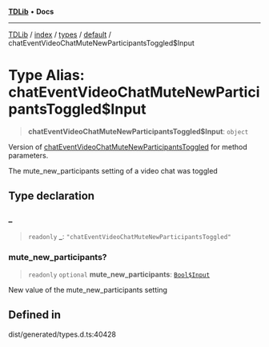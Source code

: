 [**TDLib**](../../../../../../README.md) • **Docs**

***

[TDLib](../../../../../../modules.md) / [index](../../../../../README.md) / [types](../../../README.md) / [default](../README.md) / chatEventVideoChatMuteNewParticipantsToggled$Input

# Type Alias: chatEventVideoChatMuteNewParticipantsToggled$Input

> **chatEventVideoChatMuteNewParticipantsToggled$Input**: `object`

Version of [chatEventVideoChatMuteNewParticipantsToggled](chatEventVideoChatMuteNewParticipantsToggled.md) for method parameters.

The mute_new_participants setting of a video chat was toggled

## Type declaration

### \_

> `readonly` **\_**: `"chatEventVideoChatMuteNewParticipantsToggled"`

### mute\_new\_participants?

> `readonly` `optional` **mute\_new\_participants**: [`Bool$Input`](Bool$Input.md)

New value of the mute_new_participants setting

## Defined in

dist/generated/types.d.ts:40428
